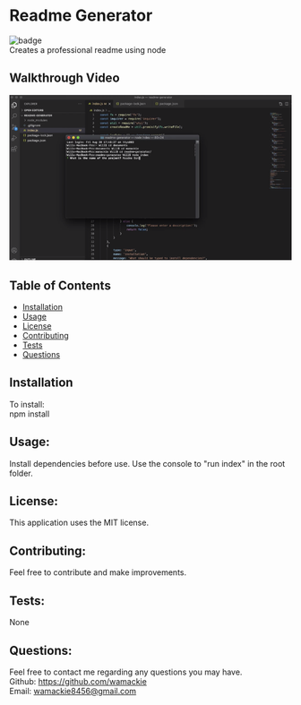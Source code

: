 # Readme Generator
![badge](https://img.shields.io/badge/license-MIT-yellowgreen)<br>
Creates a professional readme using node

## Walkthrough Video

[![Walkthrough](assets/images/screencastify.png)](https://drive.google.com/file/d/1hdGJQnZOx8K842gmGHZHUJWKo4O8eACO/view "Walkthrough")
    
## Table of Contents
* [Installation](#installation)
* [Usage](#usage)
* [License](#license)
* [Contributing](#contributing)
* [Tests](#tests)
* [Questions](#questions)
    
## Installation
To install:<br>
npm install
    
## Usage:
Install dependencies before use. Use the console to "run index" in the root folder.
    
## License:
This application uses the MIT license.
    
## Contributing:
Feel free to contribute and make improvements.
    
## Tests:
None
    
## Questions:
Feel free to contact me regarding any questions you may have.<br>
Github: https://github.com/wamackie<br>
Email: wamackie8456@gmail.com
